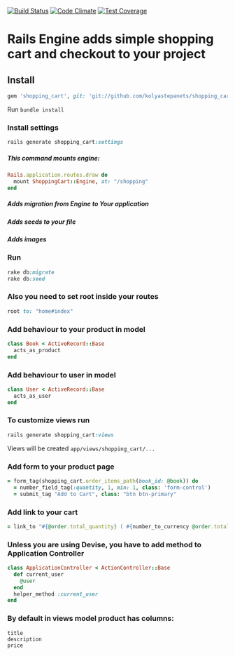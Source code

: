 [![Build Status](https://travis-ci.org/kolyastepanets/shopping_cart_engine.svg?branch=master)](https://travis-ci.org/kolyastepanets/shopping_cart_engine)
[![Code Climate](https://codeclimate.com/repos/56e01578e17dc547dc00add1/badges/7880da470939308950fe/gpa.svg)](https://codeclimate.com/repos/56e01578e17dc547dc00add1/feed)
[![Test Coverage](https://codeclimate.com/repos/56e01578e17dc547dc00add1/badges/7880da470939308950fe/coverage.svg)](https://codeclimate.com/repos/56e01578e17dc547dc00add1/coverage)

# Rails Engine adds simple shopping cart and checkout to your project

## Install

```ruby
gem 'shopping_cart', git: 'git://github.com/kolyastepanets/shopping_cart_engine'
```

Run `bundle install`

### Install settings
```ruby
rails generate shopping_cart:settings
```

##### This command mounts engine:
```ruby
Rails.application.routes.draw do
  mount ShoppingCart::Engine, at: "/shopping"
end
```
##### Adds migration from Engine to Your application

##### Adds seeds to your file

##### Adds images

### Run
```ruby
rake db:migrate
rake db:seed
```

### Also you need to set root inside your routes
```ruby
root to: "home#index"
```

### Add behaviour to your product in model
```ruby
class Book < ActiveRecord::Base
  acts_as_product
end
```

### Add behaviour to user in model
```ruby
class User < ActiveRecord::Base
  acts_as_user
end
```

### To customize views run
```ruby
rails generate shopping_cart:views
```
Views will be created `app/views/shopping_cart/...`

### Add form to your product page
```ruby
= form_tag(shopping_cart.order_items_path(book_id: @book)) do
  = number_field_tag(:quantity, 1, min: 1, class: 'form-control')
  = submit_tag "Add to Cart", class: "btn btn-primary"
```

### Add link to your cart
```ruby
= link_to "#{@order.total_quantity} ( #{number_to_currency @order.total_price_with_delivery_with_discount} )", cart_path
```

### Unless you are using Devise, you have to add method to Application Controller
```ruby
class ApplicationController < ActionController::Base
  def current_user
    @user
  end
  helper_method :current_user
end
```

### By default in views model product has columns:
```
title
description
price
```
